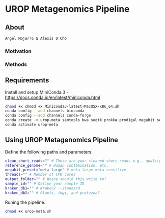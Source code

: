 # UROP Metagenomics Pipeline
 
## About
``` bash
Angel Mojarro & Alexis D Cho
```
### Motivation

### Methods

## Requirements
Install and setup MiniConda 3 - https://docs.conda.io/en/latest/miniconda.html
``` bash
chmod +x chmod +x Miniconda3-latest-MacOSX-x86_64.sh
conda config --add channels bioconda
conda config --add channels conda-forge
conda create -n urop-meta samtools bwa seqtk prokka prodigal megahit seqtk kraken2 maxbin2 openjdk metabat2 checkm-genome concoct
conda activate urop-meta
```

## Using UROP Metagenomics Pipeline
Define the following paths and parameters.
``` bash
clean_short_reads="" # These are your cleaned short reads e.g., quality filtered and adapters have been removed
reference_genome="" # Human contamination, etc.
megahit_preset="meta-large" # meta-large meta-sensitive
threads="" # Number of CPU cores
output_folder="" # Where should this write to?
sample_id="" # Define your sample ID
kraken_db1="" # Kraken2 --standard
kraken_db2="" # Plants, fugi, and protozoa?
```
Runing the pipeline.
``` bash
chmod +x urop-meta.sh
```
